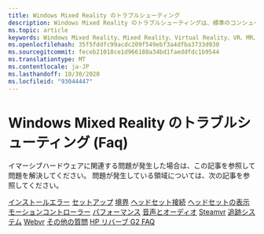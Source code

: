 ```yaml
---
title: Windows Mixed Reality のトラブルシューティング
description: Windows Mixed Reality のトラブルシューティングは、標準のコンシューマーサポートドキュメントを超えています。
ms.topic: article
keywords: Windows Mixed Reality、Mixed Reality、Virtual Reality、VR、MR、トラブルシューティング、エラー、ヘルプ、サポート
ms.openlocfilehash: 35f5fddfc99acdc209f549ebf3a4dfba3733d930
ms.sourcegitcommit: feceb21018ce1d966188a34bd1faeddfdc1b9544
ms.translationtype: MT
ms.contentlocale: ja-JP
ms.lasthandoff: 10/30/2020
ms.locfileid: "93044447"
---
```

# <a name="troubleshooting-windows-mixed-reality-faqs"></a>Windows Mixed Reality のトラブルシューティング (Faq)

イマーシブハードウェアに関連する問題が発生した場合は、この記事を参照して問題を解決してください。
問題が発生している領域については、次の記事を参照してください。

[インストールエラー](installation_errors.md) 
[セットアップ](set-up-questions.md) 
[境界](boundary-questions.md) 
[ヘッドセット接続](headset-connectivity.md) 
[ヘッドセットの表示](headset-display.md) 
[モーションコントローラー](motion-controller-problems.md) 
[パフォーマンス](performance-questions.md) 
[音声とオーディオ](speech-and-audio.md) 
[Steamvr](steamvr-questions.md) 
[追跡システム](tracking.md) 
[Webvr](webvr-questions.md) 
[その他の質問](other-questions.md) 
[HP リバーブ G2 FAQ](reverbG2-faq.md)